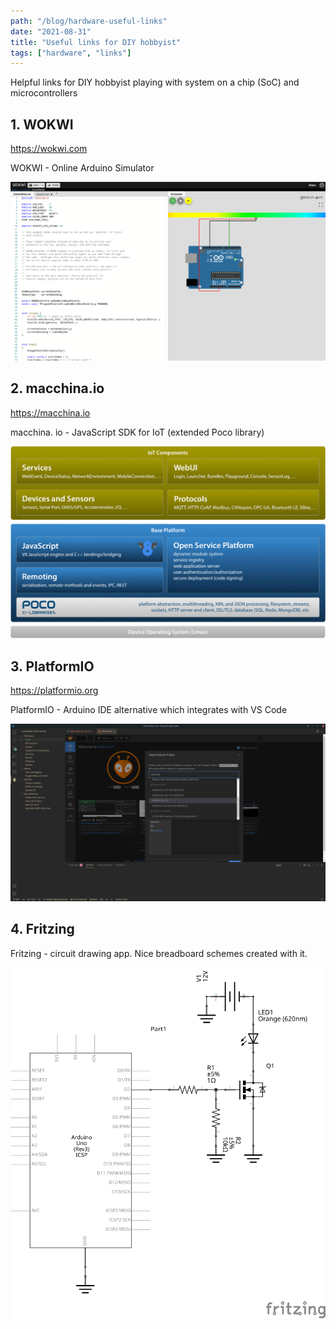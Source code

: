 ```yaml
---
path: "/blog/hardware-useful-links"
date: "2021-08-31"
title: "Useful links for DIY hobbyist"
tags: ["hardware", "links"]
---
```


Helpful links for DIY hobbyist playing with system on a chip (SoC) and microcontrollers


## 1. WOKWI

https://wokwi.com

WOKWI - Online Arduino Simulator

![WOKWI](./wokwi-arduino-simulator.png)

## 2. macchina.io

https://macchina.io

macchina. io - JavaScript SDK for IoT (extended Poco library)

![macchina.io](./macchina-blocks.png)

## 3. PlatformIO

https://platformio.org

PlatformIO - Arduino IDE alternative which integrates with VS Code

![PlatformIO](./platform-io.png)

## 4. Fritzing

Fritzing - circuit drawing app. Nice breadboard schemes created with it.

![Fritzing](./fritzing.png)